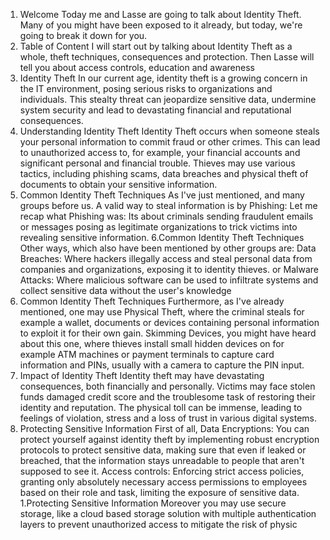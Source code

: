 1. Welcome
Today me and Lasse are going to talk about Identity Theft.
Many of you might have been exposed to it already, but today, we're going to break it down for you. 
2. Table of Content
I will start out by talking about Identity Theft as a whole, theft techniques, consequences and protection.
Then Lasse will tell you about access controls, education and awareness
3. Identity Theft
In our current age, identity theft is a growing concern in the IT environment, posing serious risks to organizations and individuals.
This stealty threat can jeopardize sensitive data, undermine system security and lead to devastating financial and reputational consequences.
4. Understanding Identity Theft
Identity Theft occurs when someone steals your personal information to commit fraud or other crimes.
This can lead to unauthorized access to, for example, your financial accounts and significant personal and financial trouble.
Thieves may use various tactics, including phishing scams, data breaches and physical theft of documents to obtain your sensitive information.
5. Common Identity Theft Techniques
As I've just mentioned, and many groups before us. A valid way to steal information is by Phishing:
Let me recap what Phishing was: Its about criminals sending fraudulent emails or messages posing as legitimate organizations to trick victims into revealing sensitive information.
6.Common Identity Theft Techniques
Other ways, which also have been mentioned by other groups are:
Data Breaches: Where hackers illegally access and steal personal data from companies and organizations, exposing it to identity thieves.
or
Malware Attacks: Where malicious software can be used to infiltrate systems and collect sensitive data without the user's knowledge
7. Common Identity Theft Techniques
Furthermore, as I've already mentioned, one may use Physical Theft, where the criminal steals for example a wallet, documents or devices containing personal information to exploit it for their own gain.
Skimming Devices, you might have heard about this one, where thieves install small hidden devices on for example ATM machines or payment terminals to capture card information and PINs, usually with a camera to capture the PIN input.
8. Impact of Identity Theft
Identity theft may have devastating consequences, both financially and personally. Victims may face stolen funds damaged credit score and the troublesome task of restoring their identity and reputation.
The physical toll can be immense, leading to feelings of violation, stress and a loss of trust in various digital systems.
9. Protecting Sensitive Information
First of all, Data Encryptions:
You can protect yourself against identity theft by implementing robust encryption protocols to protect sensitive data, making sure that even if leaked or breached, that the information stays unreadable to people that aren't supposed to see it.
Access controls:
Enforcing strict access policies, granting only absolutely necessary access permissions to employees based on their role and task, limiting the exposure of sensitive data.
1.Protecting Sensitive Information
Moreover you may use secure storage,
like a cloud based storage solution with multiple authentication layers to prevent unauthorized access to mitigate the risk of physic